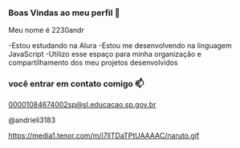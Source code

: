 ### Boas Vindas ao meu perfil 💙

Meu nome é 2230andr

-Estou estudando na Alura
-Estou me desenvolvendo na linguagem JavaScript
-Utilizo esse espaço para minha organização e compartilhamento dos meu projetos desenvolvidos 

### você entrar em contato comigo 📫

00001084674002sp@sl.educacao.sp.gov.br

@andrieli3183

https://media1.tenor.com/m/i7llTDaTPtUAAAAC/naruto.gif






